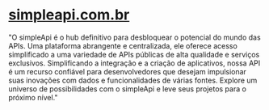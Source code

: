 # [simpleapi.com.br](https://www.simpleapi.com.br/)

"O simpleApi é o hub definitivo para desbloquear o potencial do mundo das APIs. Uma plataforma abrangente e centralizada, ele oferece acesso simplificado a uma variedade de APIs públicas de alta qualidade e serviços exclusivos. Simplificando a integração e a criação de aplicativos, nossa API é um recurso confiável para desenvolvedores que desejam impulsionar suas inovações com dados e funcionalidades de várias fontes. Explore um universo de possibilidades com o simpleApi e leve seus projetos para o próximo nível."
